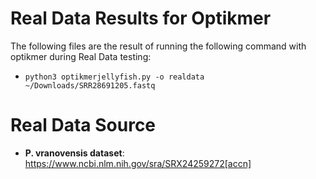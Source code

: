 # Real Data Results for Optikmer
The following files are the result of running the following command with optikmer during Real Data testing:
- ```python3 optikmerjellyfish.py -o realdata ~/Downloads/SRR28691205.fastq```

# Real Data Source
- **P. vranovensis dataset**: https://www.ncbi.nlm.nih.gov/sra/SRX24259272[accn]
